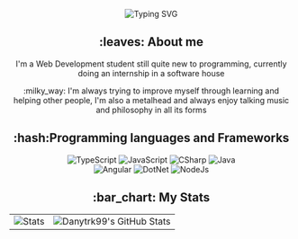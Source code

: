 <!-- markdownlint-disable MD033 MD041 -->
<p align="center">
  <img src="https://readme-typing-svg.demolab.com?font=Honk&size=30&duration=4000&pause=800&color=028A3A&center=true&vCenter=true&random=true&width=500&lines=Welcome+to+my+GitHub+Profile;Always+striving+to+learn+new+things" alt="Typing SVG" />
</p>
<div align="center">
  <h2>:leaves: About me</h2>
  <p>I'm a Web Development student still quite new to programming, currently doing an internship in a software house</p>
  <p>:milky_way: I'm always trying to improve myself through learning and helping other people, I'm also a metalhead and always enjoy talking music and philosophy in all its forms</p>
</div>

<div align="center">
  <h2>:hash:Programming languages and Frameworks</h2>
  <img src="https://img.shields.io/badge/TypeScript-3178C6?logo=typescript&logoColor=fff" alt="TypeScript">
  <img src="https://img.shields.io/badge/JavaScript-F7DF1E?logo=javascript&logoColor=000" alt="JavaScript">
  <img src="https://custom-icon-badges.demolab.com/badge/C%23-%23239120.svg?logo=cshrp&logoColor=white" alt="CSharp">
  <img src="https://img.shields.io/badge/Java-%23ED8B00.svg?logo=openjdk&logoColor=white" alt="Java"><br>
  <img src="https://img.shields.io/badge/Angular-%23DD0031.svg?logo=angular&logoColor=white" alt="Angular">
  <img src="https://img.shields.io/badge/.NET-512BD4?logo=dotnet&logoColor=fff" alt="DotNet">
  <img src="https://img.shields.io/badge/Node.js-6DA55F?logo=node.js&logoColor=white" alt="NodeJs">
</div>

<div align="center">
  <h2>:bar_chart: My Stats</h2>
  <table align="center" width="100%" height="100%" style="border: none;">
    <tr>
    <td><img style="border: none;" src="http://github-profile-summary-cards.vercel.app/api/cards/stats?username=danieletrk99&theme=midnight_purple" alt="Stats"/></td>
      <td><img style="border: none;" src="https://github-profile-summary-cards.vercel.app/api/cards/profile-details?username=danieletrk99&theme=midnight_purple" alt="Danytrk99's GitHub Stats"/></td>
    </tr>
  </table>
  <table>
    <tr>
      <td><img src="https://github-readme-stats.vercel.app/api/top-langs/?username=danieletrk99&theme=midnight-purple&show_icons=true&hide_border=true&layout=compact" alt="lang stats"/></td>
    </tr>
  </table>
</div>
<!-- markdownlint-enable MD033  -->
